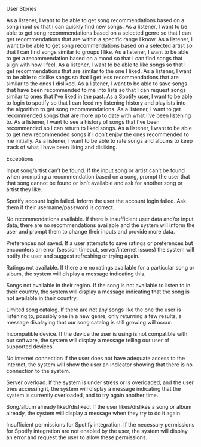 User Stories

As a listener, I want to be able to get song recommendations based on a song input so that I can quickly find new songs.
As a listener, I want to be able to get song recommendations based on a selected genre so that I can get recommendations that are within a specific range I know.
As a listener, I want to be able to get song recommendations based on a selected artist so that I can find songs similar to groups I like.
As a listener, I want to be able to get a recommendation based on a mood so that I can find songs that align with how I feel.
As a listener, I want to be able to like songs so that I get recommendations that are similar to the one I liked.
As a listener, I want to be able to dislike songs so that I get less recommendations that are similar to the ones I disliked.
As a listener, I want to be able to save songs that have been recommended to me into lists so that I can request songs similar to ones that I’ve liked in the past.
As a Spotify user, I want to be able to login to spotify so that I can feed my listening history and playlists into the algorithm to get song recommendations.
As a listener, I want to get recommended songs that are more up to date with what I’ve been listening to.
As a listener, I want to see a history of songs that I’ve been recommended so I can return to liked songs.
As a listener, I want to be able to get new recommended songs if I don’t enjoy the ones recommended to me initially.
As a listener, I want to be able to rate songs and albums to keep track of what I have been liking and disliking. 


Exceptions

Input song/artist can’t be found. 
	If the input song or artist can’t be found when prompting a recommendation based on a song, prompt the user that that song cannot be found or isn’t available and ask for another song or artist they like.
 
Spotify account login failed.
  Inform the user the account login failed. Ask them if their username/password is correct.

No recommendations available.
	If there is insufficient user data and/or input data, there are no recommendations available and the system will inform the user and prompt them to change their inputs and provide more data.
 
Preferences not saved.
	If  a user attempts to save ratings or preferences but encounters an error (session timeout, server/internet issues) the system will notify the user and suggest refreshing or trying again. 
 
Ratings not available.
	If there are no ratings available for a particular song or album, the system will display a message indicating this. 
 
Songs not available in their region.
  If the song is not available to listen to in their country, the system will display a message indicating that the song is not available in their country.

Limited song catalog.
  If there are not any songs like the one the user is listening to, possibly one in a new genre, only returning a few results, a message displaying that our song catalog is still growing will occur.

Incompatible device.
  If the device the user is using is not compatible with our software, the system will display a message telling our user of supported devices.

No internet connection
  If the user does not have adequate access to the internet, the system will show the user an indicator showing that there is no connection to the system.

Server overload.
  If the system is under stress or is overloaded, and the user tries accessing it, the system will display a message indicating that the system is currently overloaded, and to try again another time.

Song/album already liked/disliked. 
  If the user likes/dislikes a song or album already, the system will display a message when they try to do it again.

Insufficient permissions for Spotify integration.
	If the necessary permissions for Spotify integration are not enabled by the user, the system will display an error and request the user to allow these permissions. 


